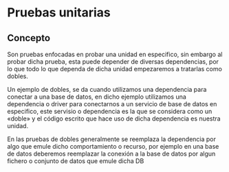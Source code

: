 # Pruebas unitarias

## Concepto

Son pruebas enfocadas en probar una unidad en especifico, sin embargo al probar dicha prueba, esta puede depender de diversas dependencias, por lo que todo lo que dependa de dicha unidad empezaremos a tratarlas como dobles.

Un ejemplo de dobles, se da cuando utilizamos una dependencia para conectar a una base de datos, en dicho ejemplo utilizamos una dependencia o driver para conectarnos a un servicio de base de datos en especifico, este servisio o dependencia es la que se considera como un «doble» y el código escrito que hace uso de dicha dependencia es nuestra unidad.

En las pruebas de dobles generalmente se reemplaza la dependencia por algo que emule dicho comportamiento o recurso, por ejemplo en una base de datos deberemos reemplazar la conexión a la base de datos por algun fichero o conjunto de datos que emule dicha DB
